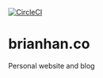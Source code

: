 [![CircleCI](https://circleci.com/gh/hellobrian/brianhan.co/tree/master.svg?style=svg)](https://circleci.com/gh/hellobrian/brianhan.co/tree/master)

# brianhan.co

Personal website and blog
